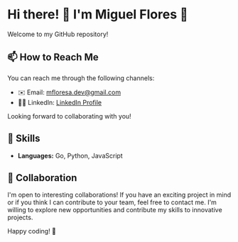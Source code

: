 # Hi there! 👋 I'm Miguel Flores 👨

Welcome to my GitHub repository! 

## 📫 How to Reach Me

You can reach me through the following channels:

- ✉️ Email: mfloresa.dev@gmail.com
- 🧑‍💻 LinkedIn: [LinkedIn Profile](https://www.linkedin.com/in/miguelflores-ing/)

Looking forward to collaborating with you!

## 💪 Skills

- **Languages:** Go, Python, JavaScript

## 🤝 Collaboration

I'm open to interesting collaborations! If you have an exciting project in mind or if you think I can contribute to your
team, feel free to contact me. I'm willing to explore new opportunities and contribute my skills to innovative projects.

Happy coding! 🚀


